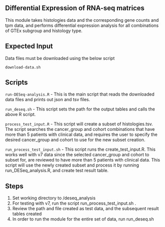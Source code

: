 ## Differential Expression of RNA-seq matrices


This module takes histologies data and the corresponding gene counts and tpm data, and performs differential expression analysis for all combinations of GTEx subgroup and histology type.



## Expected Input

Data files must be downloaded using the below script
```
download-data.sh
```




## Scripts 

`run-DESeq-analysis.R` - This is the main script that reads the downloaded data files and prints out json and tsv files.

`run_deseq.sh` - This script sets the path for the output tables and calls the above R script.

`process_test_input.R` - This script will create a subset of histologies.tsv. The script searches the cancer_group and cohort combinations that have more than 5 patients with clinical data, and requires the user to specify the desired cancer_group and cohort to use for the new subset creation.

`run_process_test_input.sh` - This script runs the create_test_input.R. This works well with v7 data since the selected cancer_group and cohort to subset for, are reviewed to have more than 5 patients with clinical data. This script will use the newly created subset and process it by running run_DESeq_analysis.R, and create test result table.




## Steps
1) Set working directory to /deseq_analysis
2) For testing with v7, run the script run_process_test_input.sh . 
3) Review the path and file created as test data, and the subsequent result tables created
4) In order to run the module for the entire set of data, run run_deseq.sh


